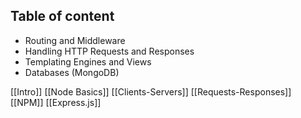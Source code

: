 ## Table of content
- Routing and Middleware
- Handling HTTP Requests and Responses
- Templating Engines and Views
- Databases (MongoDB)

[[Intro]]
[[Node Basics]]
[[Clients-Servers]]
[[Requests-Responses]]
[[NPM]]
[[Express.js]]
